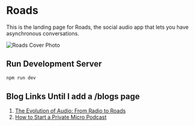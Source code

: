 # Roads

This is the landing page for Roads, the social audio app that lets you have asynchronous conversations.

![Roads Cover Photo](https://roadsaudioassets.s3.amazonaws.com/Roads_Cover.png)

## Run Development Server

```bash
npm run dev
```

## Blog Links Until I add a /blogs page

1. [The Evolution of Audio: From Radio to Roads](https://roadsaudio.com/blogs/the-evolution-of-audio-from-radio-to-roads)
2. [How to Start a Private Micro Podcast](https://roadsaudio.com/blogs/how-to-start-a-private-micro-podcast)
